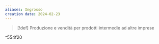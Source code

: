 ```yaml
---
aliases: Ingrosso
creation date: 2024-02-23
---
```


>[!def]
>Produzione e vendità per prodotti intermedie ad altre imprese

^554f20

